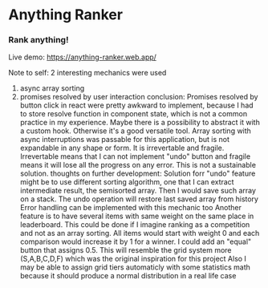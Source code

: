 # Anything Ranker
### Rank anything!

Live demo:
https://anything-ranker.web.app/

Note to self:
2 interesting mechanics were used
1. async array sorting
2. promises resolved by user interaction
conclusion:
Promises resolved by button click in react were
pretty awkward to implement, because I had to
store resolve function in component state, which
is not a common practice in my experience.
Maybe there is a possibility to abstract it
with a custom hook.
Otherwise it's a good versatile tool.
Array sorting with async interruptions was
passable for this application, but is not
expandable in any shape or form. It is
irrevertable and fragile. Irrevertable means
that I can not implement "undo" button and
fragile means it will lose all the progress
on any error. This is not a sustainable solution.
thoughts on further development:
Solution forr "undo" feature might be to use
different sorting algorithm, one that I can
extract intermediate result, the semisorted array.
Then I would save such array on a stack. The undo
operation will restore last saved array from history
Error handling can be implemented with this
mechanic too
Another feature is to have several items with
same weight on the same place in leaderboard.
This could be done if I imagine ranking as a
competition and not as an array sorting.
All items would start with weight 0 and each
comparison would increase it by 1 for a winner.
I could add an "equal" button that assigns 0.5.
This will resemble the grid system more (S,A,B,C,D,F)
which was the original inspiration for this project
Also I may be able to assign grid tiers automaticly
with some statistics math because it should
produce a normal distribution in a real life case
